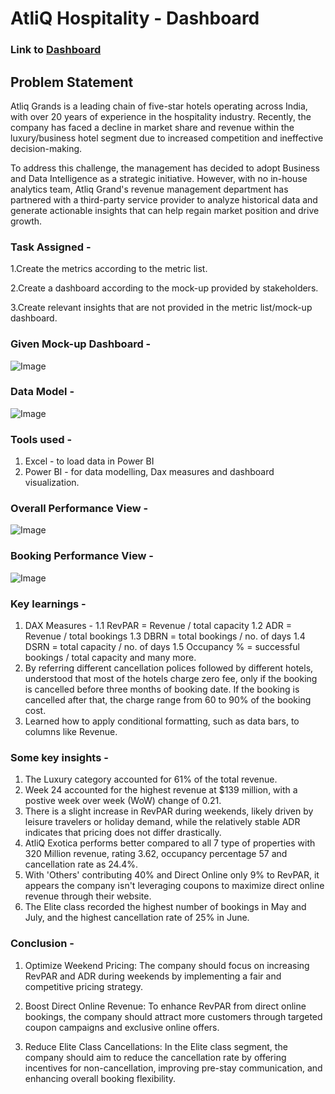 
# AtliQ Hospitality - Dashboard

### Link to [Dashboard](https://app.powerbi.com/view?r=eyJrIjoiYTA0M2M3ODYtN2M1Yy00NDhjLTkzNjYtNGJkNzU1ZGUxMjQ3IiwidCI6ImM2ZTU0OWIzLTVmNDUtNDAzMi1hYWU5LWQ0MjQ0ZGM1YjJjNCJ9)

## Problem Statement

Atliq Grands is a leading chain of five-star hotels operating across India, with over 20 years of experience in the hospitality industry. Recently, the company has faced a decline in market share and revenue within the luxury/business hotel segment due to increased competition and ineffective decision-making.

To address this challenge, the management has decided to adopt Business and Data Intelligence as a strategic initiative. However, with no in-house analytics team, Atliq Grand's revenue management department has partnered with a third-party service provider to analyze historical data and generate actionable insights that can help regain market position and drive growth.

### Task Assigned - 
1.Create the metrics according to the metric list.

2.Create a dashboard according to the mock-up provided by stakeholders.

3.Create relevant insights that are not provided in the metric list/mock-up dashboard.

### Given Mock-up Dashboard -
![Image](https://github.com/user-attachments/assets/249db06b-d7aa-429f-b164-5e26158d028c)         


               
### Data Model -
![Image](https://github.com/user-attachments/assets/227859d5-f81e-4f99-a494-c132218104e5)

### Tools used -
1. Excel - to load data in Power BI
2. Power BI - for data modelling, Dax measures and dashboard visualization.



### Overall Performance View -
![Image](https://github.com/user-attachments/assets/01be5ee4-6185-4c5f-8d5a-6d1d3b6f9ad0)


### Booking Performance View -
![Image](https://github.com/user-attachments/assets/af03c260-d61c-4362-adbb-2e426a603938)

### Key learnings -
1. DAX Measures -
   1.1 RevPAR = Revenue / total capacity
   1.2 ADR =  Revenue / total bookings
   1.3 DBRN = total bookings / no. of days
   1.4 DSRN = total capacity / no. of days
   1.5 Occupancy % = successful bookings / total capacity and many more.
3. By referring different cancellation polices followed by different hotels, understood that most of the hotels charge zero fee, only if the booking is cancelled before three months of booking date. If the           booking is cancelled after that, the charge range from 60 to 90% of the booking cost.
4. Learned how to apply conditional formatting, such as data bars, to columns like Revenue.

### Some key insights - 
1. The Luxury category accounted for 61% of the total revenue.
2. Week 24 accounted for the highest revenue at $139 million, with a postive week over week (WoW) change of 0.21.
3. There is a slight increase in RevPAR during weekends, likely driven by leisure travelers or holiday demand, while the relatively stable ADR indicates that pricing does not differ drastically.
4. AtliQ Exotica performs better compared to all 7 type of properties with 320 Million revenue, rating 3.62, occupancy percentage 57 and cancellation rate as 24.4%.
5. With 'Others' contributing 40% and Direct Online only 9% to RevPAR, it appears the company isn't leveraging coupons to maximize direct online revenue through their website.
6. The Elite class recorded the highest number of bookings in May and July, and the highest cancellation rate of 25% in June.

### Conclusion -
1. Optimize Weekend Pricing:
   The company should focus on increasing RevPAR and ADR during weekends by implementing a fair and competitive pricing strategy.

2. Boost Direct Online Revenue:
   To enhance RevPAR from direct online bookings, the company should attract more customers through targeted coupon campaigns and exclusive online offers.

3. Reduce Elite Class Cancellations:
   In the Elite class segment, the company should aim to reduce the cancellation rate by offering incentives for non-cancellation, improving pre-stay communication, and enhancing overall booking flexibility.
    





